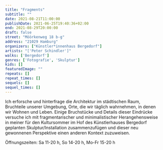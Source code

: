 ```yaml
---
title: "Fragments"
subtitle: ""
date: 2021-08-21T11:00:00
publishDate: 2021-06-25T19:40:36+02:00
end: 2021-08-29T20:00:00
draft: false
street: "Möörkenweg 18 b-g"
address: "21029 Hamburg"
organizers: ["Künstler*innenhaus Bergedorf"]
artists: "['Peter Schindler']"
walks: ['Bergedorf']
genres: ['Fotografie', 'Skulptur']
kids: []
featuredImage: ""
repeats: []
repeat_times: []
sequels: []
sequel_times: []
---
```


Ich erforsche und hinterfrage die Architektur im städtischen Raum, Bruchteile unserer Umgebung, Orte, die wir täglich wahrnehmen, in denen wir Wohnen und Leben. Einige Bruchstücke und Details dieser Eindrücke versuche ich mit fragmentarischer und minimalistischer Herangehensweise in meiner für den Kultursommer im Hof des Künstlerhauses Bergedorf geplanten Skulptur/Installation zusammenzufügen und dieser neu gewonnenen Perspektive einen anderen Kontext zuzuweisen.

Öffnungszeiten: Sa 11-20 h, So 14-20 h, Mo-Fr 15-20 h